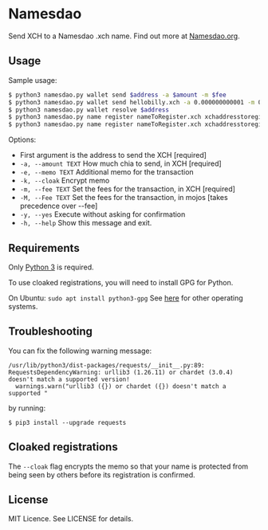 # Namesdao

Send XCH to a Namesdao .xch name. Find out more at [Namesdao.org](https://www.namesdao.org).

## Usage

Sample usage:
```sh
$ python3 namesdao.py wallet send $address -a $amount -m $fee
$ python3 namesdao.py wallet send hellobilly.xch -a 0.000000000001 -m 0.000000000002
$ python3 namesdao.py wallet resolve $address
$ python3 namesdao.py name register nameToRegister.xch xchaddresstoregister -a 0.018 -m 0.0000000001
$ python3 namesdao.py name register nameToRegister.xch xchaddresstoregister -a 0.018 -m 0.0000000001 --cloak
```

Options:
  - First argument is the address to send the XCH  [required]
  - `-a, --amount TEXT`               How much chia to send, in XCH  [required]
  - `-e, --memo TEXT`                 Additional memo for the transaction
  - `-k, --cloak`                     Encrypt memo
  - `-m, --fee TEXT`                  Set the fees for the transaction, in XCH [required]
  - `-M, --Fee TEXT`                  Set the fees for the transaction, in mojos [takes precedence over --fee]
  - `-y, --yes`                       Execute without asking for confirmation
  - `-h, --help`                      Show this message and exit.

## Requirements

Only [Python 3](https://www.python.org/downloads/) is required.

To use cloaked registrations, you will need to install GPG for Python.

On Ubuntu: `sudo apt install python3-gpg`
See [here](https://wiki.python.org/moin/GnuPrivacyGuard) for other operating systems.

## Troubleshooting

You can fix the following warning message:

```
/usr/lib/python3/dist-packages/requests/__init__.py:89: RequestsDependencyWarning: urllib3 (1.26.11) or chardet (3.0.4) doesn't match a supported version!
  warnings.warn("urllib3 ({}) or chardet ({}) doesn't match a supported "
```

by running:

```
$ pip3 install --upgrade requests
```

## Cloaked registrations

The `--cloak` flag encrypts the memo so that your name is protected from being seen by others before its registration is confirmed.

## License

MIT Licence. See LICENSE for details.
